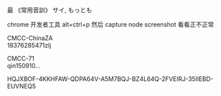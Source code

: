

最
《常用音訓》
サイ, もっとも



chrome 开发者工具 alt+ctrl+p 然后 capture node screenshot 看看正不正常


CMCC-ChinaZA  
18376285471zlj  

CMCC-71  
qin150910...



HQJXBOF-4KKHFAW-QDPA64V-A5M7BQJ-BZ4L64Q-2FVEIRJ-35IIEBD-EUVNEQ5

